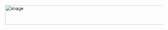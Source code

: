 <img width="1080" height="63" alt="image" src="https://github.com/user-attachments/assets/a8ffdc02-0735-490c-b3c0-3f7bc82349f6" />
